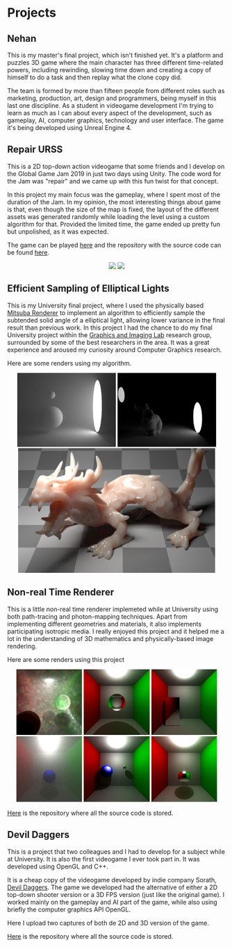 # **Projects**

## Nehan

This is my master's final project, which isn't finished yet. It's a platform and puzzles 3D game where the main character has three different time-related powers, including rewinding, slowing time down and creating a copy of himself to do a task and then replay what the clone copy did. 

The team is formed by more than fifteen people from different roles such as marketing, production, art, design and programmers, being myself in this last one discipline. As a student in videogame development I'm trying to learn as much as I can about every aspect of the development, such as gameplay, AI, computer graphics, technology and user interface. The game it's being developed using Unreal Engine 4.


## Repair URSS

This is a 2D top-down action videogame that some friends and I develop on the Global Game Jam 2019 in just two days using Unity. The code word for the Jam was "repair" and we came up with this fun twist for that concept. 

In this project my main focus was the gameplay, where I spent most of the duration of the Jam. In my opinion, the most interesting things about game is that, even though the size of the map is fixed, the layout of the different assets was generated randomly while loading the level using a custom algorithm for that. Provided the limited time, the game ended up pretty fun but unpolished, as it was expected. 

The game can be played [here](https://davymarquez.itch.io/repairurrs) and the repository with the source code can be found [here](https://github.com/ferdelmo/RepairURSS).

<div align="center">
  <img src="https://davymarquez.github.io/images/33e6fac0eb2dcc61676dcd38636d6020.jpg" width="45%"/>
  <img src="https://davymarquez.github.io/images/f36fac29a63e212f1bb427d50739a3cd.jpg" width="45%"/>
</div>

## Efficient Sampling of Elliptical Lights

This is my University final project, where I used the physically based [Mitsuba Renderer](https://www.mitsuba-renderer.org/) to implement an algorithm to efficiently sample the subtended solid angle of a elliptical light, allowing lower variance in the final result than previous work. In this project I had the chance to do my final University project within the [Graphics and Imaging Lab](https://graphics.unizar.es/) research group, surrounded by some of the best researchers in the area. It was a great experience and aroused my curiosity around Computer Graphics research.

Here are some renders using my algorithm.

<div align="center">
  <img src="/images/Untitled.png" width="45%"/>
  <img src="/images/Untitled2.png" width="45%">
</div>
<div align="center">
  <img src="/images/dragon.png" width="90%"/>
</div>
                                          
## Non-real Time Renderer

This is a little non-real time renderer implemeted while at University using both path-tracing and photon-mapping techniques. Apart from implementing different geometries and materials, it also implements participating isotropic media. I really enjoyed this project and it helped me a lot in the understanding of 3D mathematics and physically-based image rendering. 

Here are some renders using this project

<div align="center">
  <img src="/images/100000_100_50.png" width="30%"/>
  <img src="/images/22_sinCausticas_512.jpg" width="30%"/>
  <img src="/images/24_ParaleleEspecular.jpeg" width="30%"/>
</div>

<div align="center">
<img src="/images/60_niebla21_500.jpg" width="30%"/>
<img src="/images/6_esferaReflective.jpg" width="30%"/>
<img src="/images/reflective_5000.jpg" width="30%"/>
 </div>

[Here](https://github.com/victorciko2/graphic) is the repository where all the source code is stored.


## Devil Daggers

This is a project that two colleagues and I had to develop for a subject while at University. It is also the first videogame I ever took part in. It was developed using OpenGL and C++.

It is a cheap copy of the videogame developed by indie company Sorath, [Devil Daggers](https://devildaggers.com/). The game we developed had the alternative of either a 2D top-down shooter version or a 3D FPS version (just like the original game). I worked mainly on the gameplay and AI part of the game, while also using briefly the computer graphics API OpenGL. 

Here I upload two captures of both de 2D and 3D version of the game.

<div align="center>
   <img src="/images/2d.png" width="60%"/>
</div>
<div align="center>
   <img src="/images/3d.png" width="60%">
</div>

[Here](https://github.com/ferdelmo/videojuego) is the repository where all the source code is stored.
